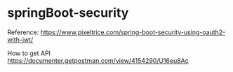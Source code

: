 # springBoot-security

Reference: https://www.pixeltrice.com/spring-boot-security-using-oauth2-with-jwt/

How to get API
https://documenter.getpostman.com/view/4154290/U16eu8Ac